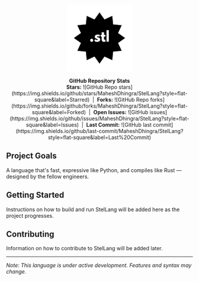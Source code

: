 <p align="center">
  <img src="Stel.png" alt="StelLang Logo" width="180" />
</p>

<p align="center">
  <b>GitHub Repository Stats</b><br>
  <b>Stars:</b> <span>![GitHub Repo stars](https://img.shields.io/github/stars/MaheshDhingra/StelLang?style=flat-square&label=Starred)</span>
  &nbsp;|&nbsp;
  <b>Forks:</b> <span>![GitHub Repo forks](https://img.shields.io/github/forks/MaheshDhingra/StelLang?style=flat-square&label=Forked)</span>
  &nbsp;|&nbsp;
  <b>Open Issues:</b> <span>![GitHub issues](https://img.shields.io/github/issues/MaheshDhingra/StelLang?style=flat-square&label=Issues)</span>
  &nbsp;|&nbsp;
  <b>Last Commit:</b> <span>![GitHub last commit](https://img.shields.io/github/last-commit/MaheshDhingra/StelLang?style=flat-square&label=Last%20Commit)</span>
</p>

## Project Goals
A language that's fast, expressive like Python, and compiles like Rust — designed by the fellow engineers.

## Getting Started

Instructions on how to build and run StelLang will be added here as the project progresses.

## Contributing

Information on how to contribute to StelLang will be added later.

---
*Note: This language is under active development. Features and syntax may change.*